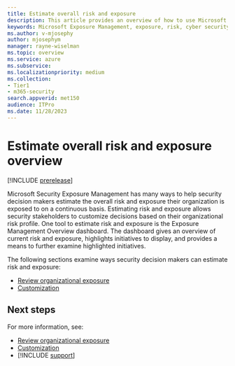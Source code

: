 ```yaml
---
title: Estimate overall risk and exposure
description: This article provides an overview of how to use Microsoft Exposure Management to estimate overall risk and exposure.
keywords: Microsoft Exposure Management, exposure, risk, cyber security
ms.author: v-mjosephy
author: mjosephym
manager: rayne-wiselman
ms.topic: overview
ms.service: azure
ms.subservice:
ms.localizationpriority: medium
ms.collection: 
- Tier1
- m365-security
search.appverid: met150
audience: ITPro
ms.date: 11/28/2023
---
```


# Estimate overall risk and exposure overview

[!INCLUDE [prerelease](../../includes/prerelease.md)]

Microsoft Security Exposure Management has many ways to help security decision makers estimate the overall risk and exposure their organization is exposed to on a continuous basis. Estimating risk and exposure allows security stakeholders to customize decisions based on their organizational risk profile. One tool to estimate risk and exposure is the Exposure Management Overview dashboard. The dashboard gives an overview of current risk and exposure, highlights initiatives to display, and provides a means to further examine highlighted initiatives.

The following sections examine ways security decision makers can estimate risk and exposure:

- [Review organizational exposure](review-organizational-exposure.md)
- [Customization](customization.md)

## Next steps

For more information, see:

- [Review organizational exposure](review-organizational-exposure.md)
- [Customization](customization.md)
- [!INCLUDE [support](../../includes/support.md)]
